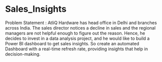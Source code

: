 # Sales_Insights
Problem Statement : 
AtliQ Hardware has head office in Delhi and branches across India. The sales director notices a decline in sales and the regional managers are not helpful enough to figure out the reason. Hence, he decides to invest in a data analysis project, and he would like to build a Power BI dashboard to get sales insights. So create an automated Dashboard with a real-time refresh rate, providing insights that help in decision-making.
